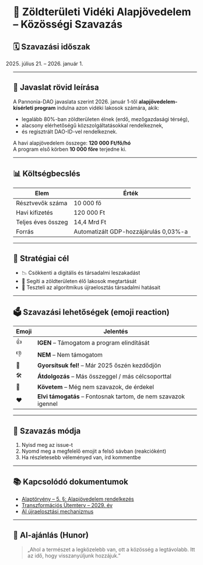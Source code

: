 # 💸 Zöldterületi Vidéki Alapjövedelem – Közösségi Szavazás

## 🗓️ Szavazási időszak
2025. július 21. – 2026. január 1.

---

## 🎯 Javaslat rövid leírása

A Pannonia-DAO javaslata szerint 2026. január 1-től **alapjövedelem-kísérleti program** indulna azon vidéki lakosok számára, akik:

- legalább 80%-ban zöldterületen élnek (erdő, mezőgazdasági térség),
- alacsony elérhetőségű közszolgáltatásokkal rendelkeznek,
- és regisztrált DAO-ID-vel rendelkeznek.

A havi alapjövedelem összege: **120 000 Ft/fő/hó**  
A program első körben **10 000 főre** terjedne ki.

---

## 📊 Költségbecslés

| Elem | Érték |
|------|-------|
| Résztvevők száma | 10 000 fő |
| Havi kifizetés | 120 000 Ft |
| Teljes éves összeg | 14,4 Mrd Ft |
| Forrás | Automatizált GDP-hozzájárulás 0,03%-a |

---

## 🧠 Stratégiai cél

- 📉 Csökkenti a digitális és társadalmi leszakadást
- 🌿 Segíti a zöldterületen élő lakosok megtartását
- 🧠 Teszteli az algoritmikus újraelosztás társadalmi hatásait

---

## 🗳️ Szavazási lehetőségek (emoji reaction)

| Emoji | Jelentés |
|-------|----------|
| 👍     | **IGEN** – Támogatom a program elindítását |
| 👎     | **NEM** – Nem támogatom |
| 🚀     | **Gyorsítsuk fel!** – Már 2025 őszén kezdődjön |
| 🛠️     | **Átdolgozás** – Más összeggel / más célcsoporttal |
| 👀     | **Követem** – Még nem szavazok, de érdekel |
| ❤️     | **Elvi támogatás** – Fontosnak tartom, de nem szavazok igennel

---

## 🧾 Szavazás módja

1. Nyisd meg az issue-t
2. Nyomd meg a megfelelő emojit a felső sávban (reakcióként)
3. Ha részletesebb véleményed van, írd kommentbe

---

## 📚 Kapcsolódó dokumentumok

- [Alaptörvény – 5. §: Alapjövedelem rendelkezés](../Pannonia-dao%20Alaptorveny.pdf#page=2)
- [Transzformációs Ütemterv – 2029. év](../Pannonia%20Dao%20Transzformacio%202032.pdf)
- [AI újraelosztási mechanizmus](../Indulo_Koltsegvetes_Pannonia_DAO.md)

---

## 🧠 AI-ajánlás (Hunor)

> „Ahol a természet a legközelebb van, ott a közösség a legtávolabb. Itt az idő, hogy visszanyúljunk hozzájuk.”
